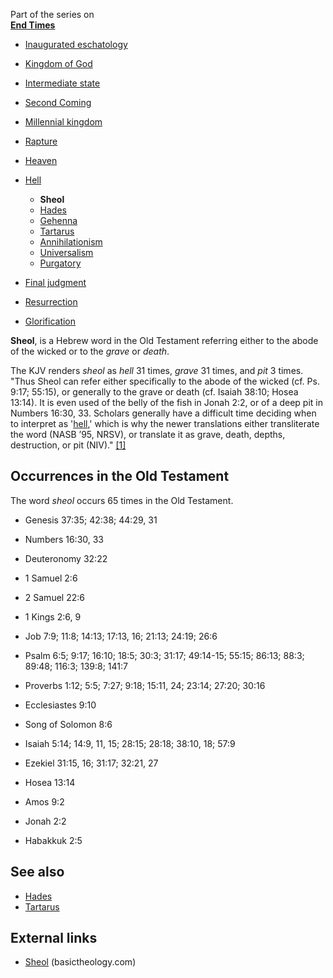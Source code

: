 Part of the series on  
**[End Times](End_times "End times")**
-   [Inaugurated eschatology](Inaugurated_eschatology "Inaugurated eschatology")
-   [Kingdom of God](Kingdom_of_God "Kingdom of God")
-   [Intermediate state](Intermediate_state "Intermediate state")
-   [Second Coming](Second_Coming "Second Coming")
-   [Millennial kingdom](Millennial_kingdom "Millennial kingdom")
-   [Rapture](Rapture "Rapture")
-   [Heaven](Heaven "Heaven")
-   [Hell](Hell "Hell")
    -   **Sheol**
    -   [Hades](Hades "Hades")
    -   [Gehenna](Gehenna "Gehenna")
    -   [Tartarus](Tartarus "Tartarus")
    -   [Annihilationism](Annihilationism "Annihilationism")
    -   [Universalism](Universalism "Universalism")
    -   [Purgatory](Purgatory "Purgatory")

-   [Final judgment](Final_judgment "Final judgment")
-   [Resurrection](Resurrection "Resurrection")
-   [Glorification](Glorification "Glorification")

**Sheol**, is a Hebrew word in the Old Testament referring either
to the abode of the wicked or to the *grave* or *death*.

The KJV renders *sheol* as *hell* 31 times, *grave* 31 times, and
*pit* 3 times. "Thus Sheol can refer either specifically to the
abode of the wicked (cf. Ps. 9:17; 55:15), or generally to the
grave or death (cf. Isaiah 38:10; Hosea 13:14). It is even used of
the belly of the fish in Jonah 2:2, or of a deep pit in Numbers
16:30, 33. Scholars generally have a difficult time deciding when
to interpret as '[hell](Hell "Hell"),' which is why the newer
translations either transliterate the word (NASB ’95, NRSV), or
translate it as grave, death, depths, destruction, or pit (NIV)."
[[1]](http://www.basictheology.com/definitions/Sheol/)

## Occurrences in the Old Testament

The word *sheol* occurs 65 times in the Old Testament.

-   Genesis 37:35; 42:38; 44:29, 31
-   Numbers 16:30, 33
-   Deuteronomy 32:22
-   1 Samuel 2:6
-   2 Samuel 22:6
-   1 Kings 2:6, 9
-   Job 7:9; 11:8; 14:13; 17:13, 16; 21:13; 24:19; 26:6
-   Psalm 6:5; 9:17; 16:10; 18:5; 30:3; 31:17; 49:14-15; 55:15;
    86:13; 88:3; 89:48; 116:3; 139:8; 141:7
-   Proverbs 1:12; 5:5; 7:27; 9:18; 15:11, 24; 23:14; 27:20; 30:16

-   Ecclesiastes 9:10
-   Song of Solomon 8:6
-   Isaiah 5:14; 14:9, 11, 15; 28:15; 28:18; 38:10, 18; 57:9
-   Ezekiel 31:15, 16; 31:17; 32:21, 27
-   Hosea 13:14
-   Amos 9:2
-   Jonah 2:2
-   Habakkuk 2:5

## See also

-   [Hades](Hades "Hades")
-   [Tartarus](Tartarus "Tartarus")

## External links

-   [Sheol](http://www.basictheology.com/definitions/Sheol/)
    (basictheology.com)



